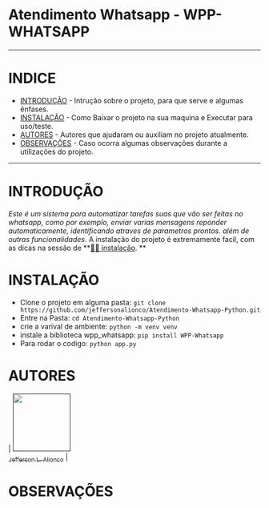 # Atendimento Whatsapp -  WPP-WHATSAPP

---

# INDICE

* [INTRODUÇÃO](#introdução) - Intrução sobre o projeto, para que serve e algumas ênfases.
* [INSTALAÇÃO](#instalação) - Como Baixar o projeto na sua maquina e Executar para uso/teste.
* [AUTORES](#autores) - Autores que ajudaram ou auxiliam no projeto atualmente.
* [OBSERVAÇÕES](#observações) - Caso ocorra algumas observações durante a utilizações do projeto.

---

# INTRODUÇÃO

_Este é um sistema para automatizar tarefas suas que vão ser feitas no whatsapp, como por exemplo, enviar varias mensagens
reponder automaticamente, identificando atraves de parametros prontos. além de outras funcionalidades._
        A instalação do projeto é extremamente facil, com as dicas na sessão de **[👨‍💻 instalação](#instalação). **

# INSTALAÇÃO

- Clone o projeto em alguma pasta: `git clone https://github.com/jeffersonalionco/Atendimento-Whatsapp-Python.git`
- Entre na Pasta: `cd Atendimento-Whatsapp-Python`
- crie a varival de ambiente: `python -m venv venv`
- instale a biblioteca wpp_whatsapp: `pip install WPP-Whatsapp`
- Para rodar o codigo: `python app.py`

# AUTORES

| [<img loading="lazy" src="https://scontent-gru2-2.xx.fbcdn.net/v/t39.30808-6/273837211_1382505092209828_5737095710214054058_n.jpg?_nc_cat=105&cb=99be929b-59f725be&ccb=1-7&_nc_sid=09cbfe&_nc_eui2=AeFQU7VM50Jn5INmhEMbCu80FN52wLNAvk4U3nbAs0C-ThvmrbiCSKciDh-7U3q8WGIEdt_5FFlGDQjSGvm-MLzf&_nc_ohc=usoYBlwCebQAX_V9CW2&_nc_ht=scontent-gru2-2.xx&oh=00_AfDrZyGnUxR_OmStTnfKTDsimxz0UTjHjkWT2wKtS0aSvg&oe=64CEAFA2" width=115><br><sub>Jefferson L. Alionco</sub>]() |

# OBSERVAÇÕES
